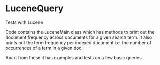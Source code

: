 # LuceneQuery
Tests with Lucene

Code contains the LuceneMain class which has methods to print out the document frequency across documents for a given search term.
It also prints out the term frequency per indexed document i.e. the number of occurrences of a term in a given doc.

Apart from these it has examples and tests on a few basic queries.
